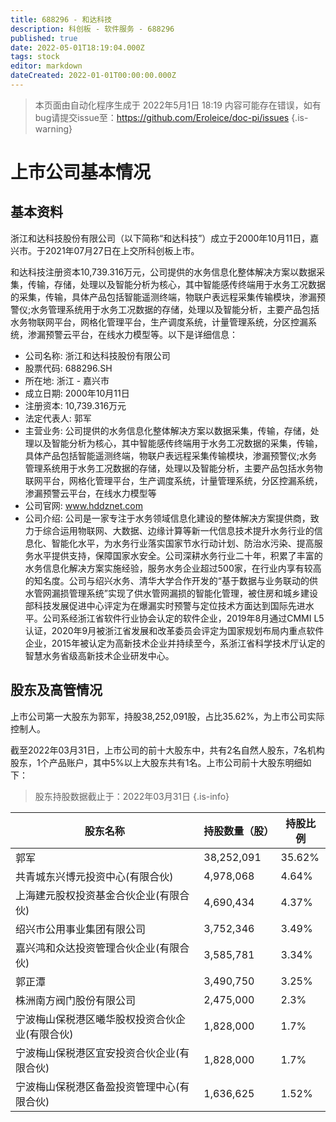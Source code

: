 ```yaml
---
title: 688296 - 和达科技
description: 科创板 - 软件服务 - 688296
published: true
date: 2022-05-01T18:19:04.000Z
tags: stock
editor: markdown
dateCreated: 2022-01-01T00:00:00.000Z
---
```


> 本页面由自动化程序生成于 2022年5月1日 18:19
> 内容可能存在错误，如有bug请提交issue至：https://github.com/Eroleice/doc-pi/issues
{.is-warning}

# 上市公司基本情况

## 基本资料

浙江和达科技股份有限公司（以下简称“和达科技”）成立于2000年10月11日，嘉兴市。于2021年07月27日在上交所科创板上市。

和达科技注册资本10,739.316万元，公司提供的水务信息化整体解决方案以数据采集，传输，存储，处理以及智能分析为核心，其中智能感传终端用于水务工况数据的采集，传输，具体产品包括智能遥测终端，物联户表远程采集传输模块，渗漏预警仪;水务管理系统用于水务工况数据的存储，处理以及智能分析，主要产品包括水务物联网平台，网格化管理平台，生产调度系统，计量管理系统，分区控漏系统，渗漏预警云平台，在线水力模型等。以下是详细信息：

- 公司名称: 浙江和达科技股份有限公司
- 股票代码: 688296.SH
- 所在地: 浙江 - 嘉兴市
- 成立日期: 2000年10月11日
- 注册资本: 10,739.316万元
- 法定代表人: 郭军
- 主营业务: 公司提供的水务信息化整体解决方案以数据采集，传输，存储，处理以及智能分析为核心，其中智能感传终端用于水务工况数据的采集，传输，具体产品包括智能遥测终端，物联户表远程采集传输模块，渗漏预警仪;水务管理系统用于水务工况数据的存储，处理以及智能分析，主要产品包括水务物联网平台，网格化管理平台，生产调度系统，计量管理系统，分区控漏系统，渗漏预警云平台，在线水力模型等
- 公司官网: www.hddznet.com
- 公司介绍: 公司是一家专注于水务领域信息化建设的整体解决方案提供商，致力于综合运用物联网、大数据、边缘计算等新一代信息技术提升水务行业的信息化、智能化水平，为水务行业落实国家节水行动计划、防治水污染、提高服务水平提供支持，保障国家水安全。公司深耕水务行业二十年，积累了丰富的水务信息化解决方案实施经验，服务水务企业超过500家，在行业内享有较高的知名度。公司与绍兴水务、清华大学合作开发的“基于数据与业务联动的供水管网漏损管理系统”实现了供水管网漏损的智能化管理，被住房和城乡建设部科技发展促进中心评定为在爆漏实时预警与定位技术方面达到国际先进水平。公司系经浙江省软件行业协会认定的软件企业，2019年8月通过CMMI L5认证，2020年9月被浙江省发展和改革委员会评定为国家规划布局内重点软件企业，2015年被认定为高新技术企业并持续至今，系浙江省科学技术厅认定的智慧水务省级高新技术企业研发中心。


## 股东及高管情况

上市公司第一大股东为郭军，持股38,252,091股，占比35.62%，为上市公司实际控制人。

截至2022年03月31日，上市公司的前十大股东中，共有2名自然人股东，7名机构股东，1个产品账户，其中5%以上大股东共有1名。上市公司前十大股东明细如下：

> 股东持股数据截止于：2022年03月31日
{.is-info}

| 股东名称 | 持股数量（股） | 持股比例 |
| --- | --- | --- |
| 郭军 | 38,252,091 | 35.62% |
| 共青城东兴博元投资中心(有限合伙) | 4,978,068 | 4.64% |
| 上海建元股权投资基金合伙企业(有限合伙) | 4,690,434 | 4.37% |
| 绍兴市公用事业集团有限公司 | 3,752,346 | 3.49% |
| 嘉兴鸿和众达投资管理合伙企业(有限合伙) | 3,585,781 | 3.34% |
| 郭正潭 | 3,490,750 | 3.25% |
| 株洲南方阀门股份有限公司 | 2,475,000 | 2.3% |
| 宁波梅山保税港区曦华股权投资合伙企业(有限合伙) | 1,828,000 | 1.7% |
| 宁波梅山保税港区宜安投资合伙企业(有限合伙) | 1,828,000 | 1.7% |
| 宁波梅山保税港区备盈投资管理中心(有限合伙) | 1,636,625 | 1.52% |




